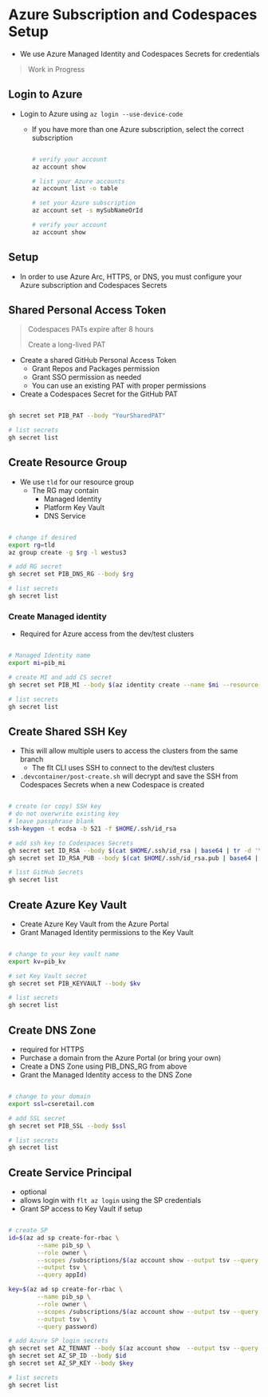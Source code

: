 # Azure Subscription and Codespaces Setup

- We use Azure Managed Identity and Codespaces Secrets for credentials

> Work in Progress

## Login to Azure

- Login to Azure using `az login --use-device-code`
  - If you have more than one Azure subscription, select the correct subscription

    ```bash

    # verify your account
    az account show

    # list your Azure accounts
    az account list -o table

    # set your Azure subscription
    az account set -s mySubNameOrId

    # verify your account
    az account show

    ```

## Setup

- In order to use Azure Arc, HTTPS, or DNS, you must configure your Azure subscription and Codespaces Secrets

## Shared Personal Access Token

> Codespaces PATs expire after 8 hours
>
> Create a long-lived PAT

- Create a shared GitHub Personal Access Token
  - Grant Repos and Packages permission
  - Grant SSO permission as needed
  - You can use an existing PAT with proper permissions
- Create a Codespaces Secret for the GitHub PAT

```bash

gh secret set PIB_PAT --body "YourSharedPAT"

# list secrets
gh secret list

```

## Create Resource Group

- We use `tld` for our resource group
  - The RG may contain
    - Managed Identity
    - Platform Key Vault
    - DNS Service

```bash

# change if desired
export rg=tld
az group create -g $rg -l westus3

# add RG secret
gh secret set PIB_DNS_RG --body $rg

# list secrets
gh secret list

```

### Create Managed identity

- Required for Azure access from the dev/test clusters

```bash

# Managed Identity name
export mi=pib_mi

# create MI and add CS secret
gh secret set PIB_MI --body $(az identity create --name $mi --resource-group $rg --query id -o tsv)

# list secrets
gh secret list

```

## Create Shared SSH Key

- This will allow multiple users to access the clusters from the same branch
  - The flt CLI uses SSH to connect to the dev/test clusters
- `.devcontainer/post-create.sh` will decrypt and save the SSH from Codespaces Secrets when a new Codespace is created

```bash

# create (or copy) SSH key
# do not overwrite existing key
# leave passphrase blank
ssh-keygen -t ecdsa -b 521 -f $HOME/.ssh/id_rsa

# add ssh key to Codespaces Secrets
gh secret set ID_RSA --body $(cat $HOME/.ssh/id_rsa | base64 | tr -d '\n')
gh secret set ID_RSA_PUB --body $(cat $HOME/.ssh/id_rsa.pub | base64 | tr -d '\n')

# list GitHub Secrets
gh secret list

```

## Create Azure Key Vault

- Create Azure Key Vault from the Azure Portal
- Grant Managed Identity permissions to the Key Vault

```bash

# change to your key vault name
export kv=pib_kv

# set Key Vault secret
gh secret set PIB_KEYVAULT --body $kv

# list secrets
gh secret list

```

## Create DNS Zone

- required for HTTPS
- Purchase a domain from the Azure Portal (or bring your own)
- Create a DNS Zone using PIB_DNS_RG from above
- Grant the Managed Identity access to the DNS Zone

```bash

# change to your domain
export ssl=cseretail.com

# add SSL secret
gh secret set PIB_SSL --body $ssl

# list secrets
gh secret list

```

## Create Service Principal

- optional
- allows login with `flt az login` using the SP credentials
- Grant SP access to Key Vault if setup

```bash

# create SP
id=$(az ad sp create-for-rbac \
        --name pib_sp \
        --role owner \
        --scopes /subscriptions/$(az account show --output tsv --query id) \
        --output tsv \
        --query appId)

key=$(az ad sp create-for-rbac \
        --name pib_sp \
        --role owner \
        --scopes /subscriptions/$(az account show --output tsv --query id) \
        --output tsv \
        --query password)

# add Azure SP login secrets
gh secret set AZ_TENANT --body $(az account show  --output tsv --query tenantId)
gh secret set AZ_SP_ID --body $id
gh secret set AZ_SP_KEY --body $key

# list secrets
gh secret list

```
